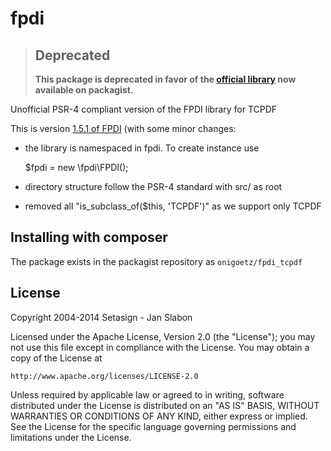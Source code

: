 fpdi
====

> ## Deprecated
>
> __This package is deprecated in favor of the [official library](https://packagist.org/packages/setasign/fpdi-tcpdf) now available on packagist.__


Unofficial PSR-4 compliant version of the FPDI library for TCPDF



This is version [1.5.1 of FPDI](http://www.setasign.com/products/fpdi/downloads/) (with some minor changes:

* the library is namespaced in fpdi. To create instance use

    $fpdi = new \fpdi\FPDI();

* directory structure follow the PSR-4 standard with src/ as root

* removed all "is_subclass_of($this, 'TCPDF')" as we support only TCPDF


## Installing with composer

The package exists in the packagist repository as `onigoetz/fpdi_tcpdf`


## License

Copyright 2004-2014 Setasign - Jan Slabon

Licensed under the Apache License, Version 2.0 (the "License");
you may not use this file except in compliance with the License.
You may obtain a copy of the License at

    http://www.apache.org/licenses/LICENSE-2.0

Unless required by applicable law or agreed to in writing, software
distributed under the License is distributed on an "AS IS" BASIS,
WITHOUT WARRANTIES OR CONDITIONS OF ANY KIND, either express or implied.
See the License for the specific language governing permissions and
limitations under the License.
